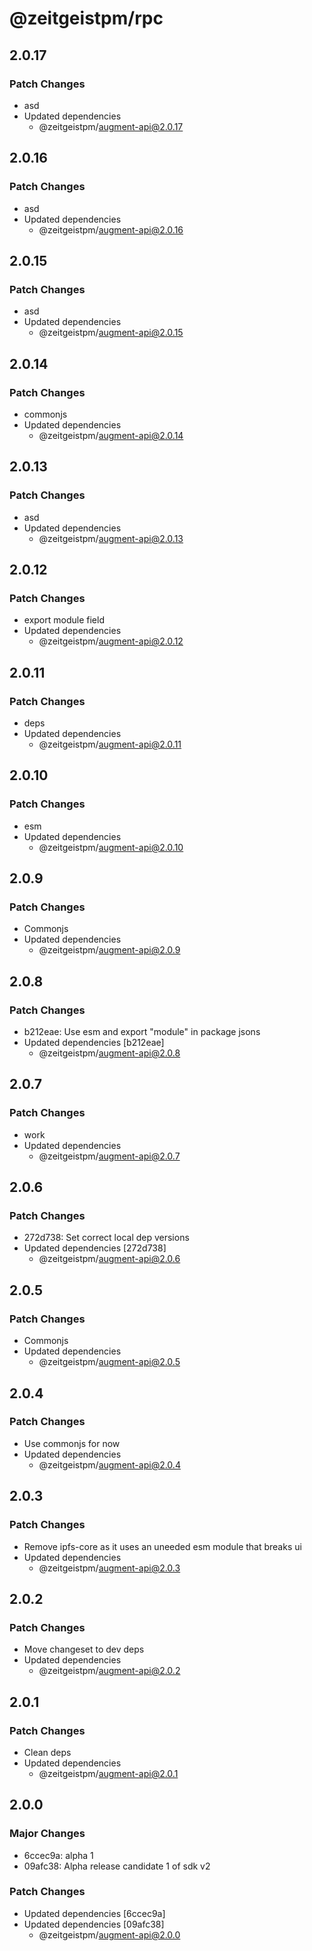 # @zeitgeistpm/rpc

## 2.0.17

### Patch Changes

- asd
- Updated dependencies
  - @zeitgeistpm/augment-api@2.0.17

## 2.0.16

### Patch Changes

- asd
- Updated dependencies
  - @zeitgeistpm/augment-api@2.0.16

## 2.0.15

### Patch Changes

- asd
- Updated dependencies
  - @zeitgeistpm/augment-api@2.0.15

## 2.0.14

### Patch Changes

- commonjs
- Updated dependencies
  - @zeitgeistpm/augment-api@2.0.14

## 2.0.13

### Patch Changes

- asd
- Updated dependencies
  - @zeitgeistpm/augment-api@2.0.13

## 2.0.12

### Patch Changes

- export module field
- Updated dependencies
  - @zeitgeistpm/augment-api@2.0.12

## 2.0.11

### Patch Changes

- deps
- Updated dependencies
  - @zeitgeistpm/augment-api@2.0.11

## 2.0.10

### Patch Changes

- esm
- Updated dependencies
  - @zeitgeistpm/augment-api@2.0.10

## 2.0.9

### Patch Changes

- Commonjs
- Updated dependencies
  - @zeitgeistpm/augment-api@2.0.9

## 2.0.8

### Patch Changes

- b212eae: Use esm and export "module" in package jsons
- Updated dependencies [b212eae]
  - @zeitgeistpm/augment-api@2.0.8

## 2.0.7

### Patch Changes

- work
- Updated dependencies
  - @zeitgeistpm/augment-api@2.0.7

## 2.0.6

### Patch Changes

- 272d738: Set correct local dep versions
- Updated dependencies [272d738]
  - @zeitgeistpm/augment-api@2.0.6

## 2.0.5

### Patch Changes

- Commonjs
- Updated dependencies
  - @zeitgeistpm/augment-api@2.0.5

## 2.0.4

### Patch Changes

- Use commonjs for now
- Updated dependencies
  - @zeitgeistpm/augment-api@2.0.4

## 2.0.3

### Patch Changes

- Remove ipfs-core as it uses an uneeded esm module that breaks ui
- Updated dependencies
  - @zeitgeistpm/augment-api@2.0.3

## 2.0.2

### Patch Changes

- Move changeset to dev deps
- Updated dependencies
  - @zeitgeistpm/augment-api@2.0.2

## 2.0.1

### Patch Changes

- Clean deps
- Updated dependencies
  - @zeitgeistpm/augment-api@2.0.1

## 2.0.0

### Major Changes

- 6ccec9a: alpha 1
- 09afc38: Alpha release candidate 1 of sdk v2

### Patch Changes

- Updated dependencies [6ccec9a]
- Updated dependencies [09afc38]
  - @zeitgeistpm/augment-api@2.0.0
